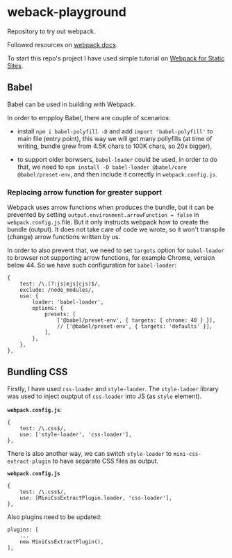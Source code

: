 # weback-playground

Repository to try out webpack.

Followed resources on [webpack docs](https://webpack.js.org/concepts).

To start this repo's project I have used simple tutorial on [Webpack for Static Sites](https://medium.com/riow/webpack-for-static-sites-9cbfd8363abb).

## Babel

Babel can be used in building with Webpack.

In order to empploy Babel, there are couple of scenarios:

-   install `npm i babel-polyfill -D` and add `import 'babel-polyfill'` to main file (entry point), this way we will get many pollyfills (at time of writing, bundle grew from 4.5K chars to 100K chars, so 20x bigger),

-   to support older borwsers, `babel-loader` could be used, in order to do that, we need to `npm install -D babel-loader @babel/core @babel/preset-env`, and then include it correctly in `webpack.config.js`.

### Replacing arrow function for greater support

Webpack uses arrow functions when produces the bundle, but it can be prevented by setting `output.environment.arrowFunction = false` in `webpack.config.js` file. But it only instructs webpack how to create the bundle (output). It does not take care of code we wrote, so it won't transpile (change) arrow functions written by us.

In order to also prevent that, we need to set `targets` option for `babel-loader` to browser not supporting arrow functions, for example Chrome, version below 44. So we have such configuration for `babel-loader`:

```JS
{
    test: /\.(?:js|mjs|cjs)$/,
    exclude: /node_modules/,
    use: {
        loader: 'babel-loader',
        options: {
            presets: [
                ['@babel/preset-env', { targets: { chrome: 40 } }],
                // ['@babel/preset-env', { targets: 'defaults' }],
            ],
        },
    },
},
```

## Bundling CSS

Firstly, I have used `css-loader` and `style-laoder`. The `style-ladoer` library was used to inject ouptput of `css-loader` into JS (as `style` element).

**`webpack.config.js`**:

```
{
    test: /\.css$/,
    use: ['style-loader', 'css-loader'],
},
```

There is also another way, we can switch `style-loader` to `mini-css-extract-plugin` to have separate CSS files as output.

**`webpack.config.js`**

```
{
    test: /\.css$/,
    use: [MiniCssExtractPlugin.loader, 'css-loader'],
},
```

Also plugins need to be updated:

```
plugins: [
    ...
    new MiniCssExtractPlugin(),
],
```
